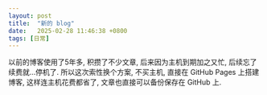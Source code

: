 ```yaml
---
layout: post
title:  "新的 blog"
date:   2025-02-28 11:46:38 +0800
tags: [日常]
---
```

以前的博客使用了5年多, 积攒了不少文章, 后来因为主机到期加之又忙, 后续忘了续费就...停机了. 所以这次索性换个方案, 不买主机, 直接在 GitHub Pages 上搭建博客, 这样连主机花费都省了, 文章也直接可以备份保存在 GitHub 上.
